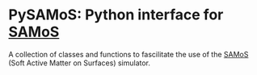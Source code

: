 # PySAMoS: Python interface for [SAMoS](https://github.com/sknepneklab/SAMoS)

A collection of classes and functions to fascilitate the use of the [SAMoS](https://github.com/sknepneklab/SAMoS) (Soft Active Matter on Surfaces) simulator.